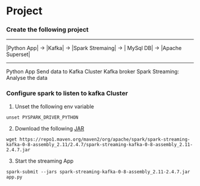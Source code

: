 # Project

### Create the following project
------------    -------    -----------------    -----------    -----------------
|Python App| -> |Kafka| -> |Spark Stremaing| -> | MySql DB| -> |Apache Superset|
------------    -------    -----------------    -----------    -----------------
Python App Send data to Kafka Cluster
Kafka broker
Spark Streaming: Analyse the data

### Configure spark to listen to kafka Cluster
1. Unset the following env variable
```
unset PYSPARK_DRIVER_PYTHON
```
2. Download the following [JAR](https://mvnrepository.com/artifact/org.apache.spark/spark-streaming-kafka-0-8-assembly_2.11/2.4.7)
```
wget https://repo1.maven.org/maven2/org/apache/spark/spark-streaming-kafka-0-8-assembly_2.11/2.4.7/spark-streaming-kafka-0-8-assembly_2.11-2.4.7.jar
```
3. Start the streaming App
```
spark-submit --jars spark-streaming-kafka-0-8-assembly_2.11-2.4.7.jar app.py
```
